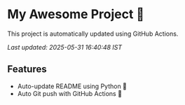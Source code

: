 # My Awesome Project 🚀

This project is automatically updated using GitHub Actions.

_Last updated: 2025-05-31 16:40:48 IST_

## Features
- Auto-update README using Python 🐍
- Auto Git push with GitHub Actions 🤖
